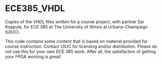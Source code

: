 ECE385_VHDL
===========

Copies of the VHDL files written for a course project, with partner Sai Koppula, for ECE 385 at The University of Illinois at Urbana-Champaign (UIUC).

This code contains some content that is based on material provided for course instruction. Contact UIUC for licensing and/or distribution.
Please do not use this for your own ECE 385 work. After all, the satisfaction of getting your FPGA working is great!